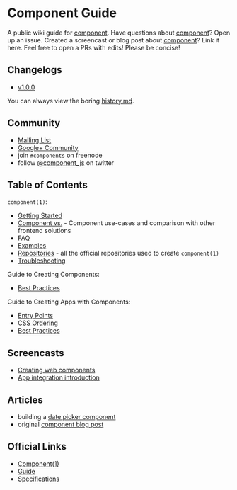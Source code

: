 
# Component Guide

A public wiki guide for [component][component].
Have questions about [component][component]? Open up an issue.
Created a screencast or blog post about [component][component]? Link it here.
Feel free to open a PRs with edits! Please be concise!

## Changelogs

- [v1.0.0](changelogs/1.0.0.md)

You can always view the boring [history.md](https://github.com/component/component/blob/master/History.md).

## Community

- [Mailing List](https://groups.google.com/group/componentjs)
- [Google+ Community](https://plus.google.com/u/0/communities/109771441994395167277)
- join `#components` on freenode
- follow [@component_js](http://twitter.com/component_js) on twitter

## Table of Contents

`component(1)`:

- [Getting Started](component/getting-started.md)
- [Component vs.](component/vs.md) - Component use-cases and comparison with other frontend solutions
- [FAQ](component/faq.md)
- [Examples](component/examples.md)
- [Repositories](component/repositories.md) - all the official repositories used to create `component(1)`
- [Troubleshooting](component/troubleshooting.md)

Guide to Creating Components:

- [Best Practices](creating-components/best-practices.md)

Guide to Creating Apps with Components:

- [Entry Points](creating-apps-with-components/entry-points.md)
- [CSS Ordering](creating-apps-with-components/css-ordering.md)
- [Best Practices](creating-apps-with-components/best-practices.md)

## Screencasts

- [Creating web components](https://vimeo.com/53730178)
- [App integration introduction](https://vimeo.com/48054442)

## Articles

- building a [date picker component](http://tjholowaychuk.tumblr.com/post/37832588021/building-a-date-picker-component)
- original [component blog post](http://tjholowaychuk.tumblr.com/post/27984551477/components)

## Official Links

- [Component(1)](https://github.com/component/component)
- [Guide](https://github.com/component/guide)
- [Specifications](https://github.com/component/spec)

[component]: https://github.com/component/component